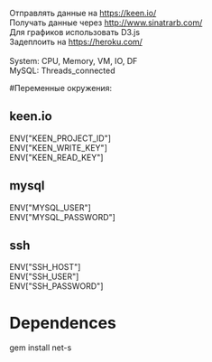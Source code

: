 Отправлять данные на https://keen.io/ <br>
Получать данные через http://www.sinatrarb.com/ <br>
Для графиков использовать D3.js <br>
Задеплоить на https://heroku.com/ <br>
<br>
System: CPU, Memory, VM, IO, DF <br>
MySQL: Threads_connected <br>

#Переменные окружения: <br>
## keen.io
ENV["KEEN_PROJECT_ID"] <br>
ENV["KEEN_WRITE_KEY"] <br>
ENV["KEEN_READ_KEY"] <br>

## mysql
ENV["MYSQL_USER"] <br>
ENV["MYSQL_PASSWORD"] <br>

## ssh
ENV["SSH_HOST"] <br>
ENV["SSH_USER"] <br>
ENV["SSH_PASSWORD"] <br>

# Dependences
gem install net-s <br>
